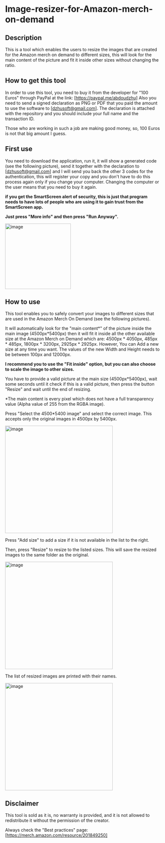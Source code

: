 # Image-resizer-for-Amazon-merch-on-demand
## Description
This is a tool which enables the users to resize the images that are created for the Amazon merch on demand to different sizes, this will look for the main content of the picture and fit it inside other sizes without changing the ratio.

## How to get this tool
In order to use this tool, you need to buy it from the developer for "100 Euros" through PayPal at the link: [https://paypal.me/abdoudzhu]
Also you need to send a signed declaration as PNG or PDF that you paid the amount to use the software to [dzhusoft@gmail.com].
The declaration is attached with the repository and you should include your full name and the transaction ID.

Those who are working in such a job are making good money, so, 100 Euros is not that big amount I guess.

## First use
You need to download the application, run it, it will show a generated code (see the following picture), send it together with the declaration to [dzhusoft@gmail.com] and I will send you back the other 3 codes for the authentication, this will register your copy and you don't have to do this process again only if you change your computer.
Changing the computer or the user means that you need to buy it again.

**if you get the SmartScreen alert of security, this is just that program needs to have lots of people who are using it to gain trust from the SmartScreen app.**

**Just press "More info" and then press "Run Anyway".**

<img width="213" alt="image" src="https://user-images.githubusercontent.com/127102906/223126074-4eb85b52-2e61-491a-8bf6-0abae5ddd9f5.png">


## How to use
This tool enables you to safely convert your images to different sizes that are used in the Amazon Merch On Demand (see the following pictures).

It will automatically look for the "main content*" of the picture inside the main image (4500px*5400px) then it will fit it inside all the other available size at the Amazon Merch on Demand which are:
4500px * 4050px,
485px * 485px,
1800px * 3200px,
2925px * 2925px.
However, You can Add a new size at any time you want. The values of the new Width and Height needs to be between 100px and 12000px.

**I recommend you to use the "Fit inside" option, but you can also choose to scale the image to other sizes.**

You have to provide a valid picture at the main size (4500px*5400px), wait some seconds until it check if this is a valid picture, then press the button "Resize" and wait until the end of resizing.

*The main content is every pixel which does not have a full transparency value (Alpha value of 255 from the RGBA image).

Press "Select the 4500*5400 image" and select the correct image. This accepts only the original images in 4500px by 5400px.

<img width="349" alt="image" src="https://user-images.githubusercontent.com/127102906/223126580-335b2b29-7fdb-42db-b5af-fbebe70f81ef.png">

Press "Add size" to add a size if it is not available in the list to the right.

Then, press "Resize" to resize to the listed sizes. This will save the resized images to the same folder as the original.

<img width="349" alt="image" src="https://user-images.githubusercontent.com/127102906/223127617-8e9f41f1-f166-415b-b890-4530c5e144c2.png">

The list of resized images are printed with their names.

<img width="349" alt="image" src="https://user-images.githubusercontent.com/127102906/223127123-4ac352c1-1f0a-4c93-9284-86eab8b9cf8f.png">

## Disclaimer
This tool is sold as it is, no warranty is provided, and it is not allowed to redistribute it without the permission of the creator.

Always check the "Best practices" page: [https://merch.amazon.com/resource/201849250]

